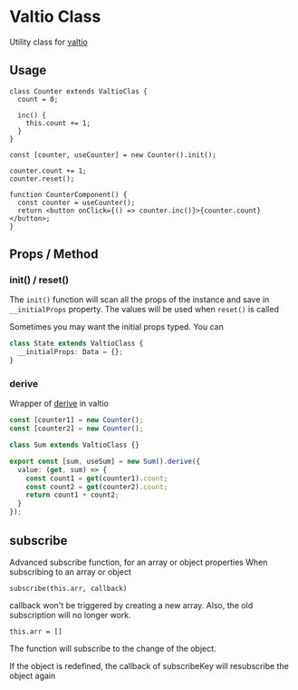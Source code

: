 # Valtio Class

Utility class for [valtio](https://github.com/pmndrs/valtio)

## Usage

```tsx
class Counter extends ValtioClas {
  count = 0;

  inc() {
    this.count += 1;
  }
}

const [counter, useCounter] = new Counter().init();

counter.count += 1;
counter.reset();

function CounterComponent() {
  const counter = useCounter();
  return <button onClick={() => counter.inc()}>{counter.count}</button>;
}
```

## Props / Method

### init() / reset()

The `init()` function will scan all the props of the instance and save in `__initialProps` property.
The values will be used when `reset()` is called

Sometimes you may want the initial props typed. You can

```ts
class State extends ValtioClass {
  __initialProps: Data = {};
}
```

### derive

Wrapper of [derive](https://valtio.pmnd.rs/docs/api/utils/derive) in valtio

```ts
const [counter1] = new Counter();
const [counter2] = new Counter();

class Sum extends ValtioClass {}

export const [sum, useSum] = new Sum().derive({
  value: (get, sum) => {
    const count1 = get(counter1).count;
    const count2 = get(counter2).count;
    return count1 + count2;
  }
});
```

## subscribe

Advanced subscribe function, for an array or object properties
When subscribing to an array or object

```
subscribe(this.arr, callback)
```

callback won't be triggered by creating a new array. Also, the old subscription will no longer work.

```
this.arr = []
```

The function will subscribe to the change of the object.

If the object is redefined, the callback of subscribeKey will resubscribe the object again
